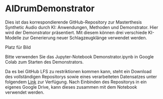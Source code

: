 # AIDrumDemonstrator
Dies ist das korrespondierende GitHub-Repository zur Masterthesis Synthetic Audio durch KI: Anwendungen, Methoden und Demonstrator. 
Hier wird der Demonstrator präsentiert. Mit diesem können drei verschiede KI-Modelle zur Generierung neuer Schlagzeugklänge verwendet werden. 

Platz für Bild


Bitte verwenden Sie das Jupyter-Notebook Demonstrator.ipynb in Google Colab zum Starten des Demonstrators.

Da es bei GitHub LFS zu restriktionen kommen kann, steht ein Download des vollständigen Repositorys sowie eines verarbeiteten Datensatzes unter folgendem [Link](https://drive.google.com/drive/folders/1Mib5_X7nEbh1PeieuOlB0DYTogm9_d1e?usp=sharing) zur Verfügung.
Nach Einbinden des Repositorys in ein eigenes Google Drive, kann dieses zusammen mit dem Notebook verwendet werden.
